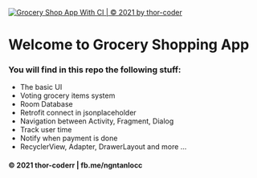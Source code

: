 [![Grocery Shop App With CI | © 2021 by thor-coder](https://github.com/thor-coderr/thor-mall/actions/workflows/ThorMall.yml/badge.svg)](https://github.com/thor-coderr/thor-mall/actions/workflows/ThorMall.yml)
# Welcome to Grocery Shopping App

### You will find in this repo the following stuff:
* The basic UI
* Voting grocery items system
* Room Database
* Retrofit connect in jsonplaceholder
* Navigation between Activity, Fragment, Dialog
* Track user time
* Notify when payment is done
* RecyclerView, Adapter, DrawerLayout and more ...

#### © 2021 thor-coderr | fb.me/ngntanlocc
